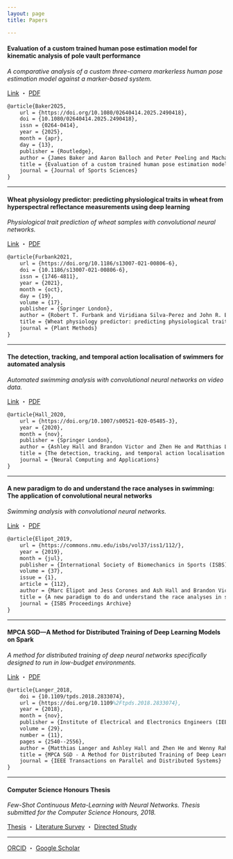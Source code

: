 ```yaml
---
layout: page
title: Papers

---
```


#### Evaluation of a custom trained human pose estimation model for kinematic analysis of pole vault performance

_A comparative analysis of a custom three-camera markerless human pose estimation model against a marker-based system._

[Link](https://doi.org/10.1080/02640414.2025.2490418) ・ [PDF](#)

```tex
@article{Baker2025,
	url = {https://doi.org/10.1080/02640414.2025.2490418},
	doi = {10.1080/02640414.2025.2490418},
	issn = {0264-0414},
	year = {2025},
	month = {apr},
	day = {13},
	publisher = {Routledge},
	author = {James Baker and Aaron Balloch and Peter Peeling and Machar Reid and Ash Hall and Helen Bayne},
	title = {Evaluation of a custom trained human pose estimation model for kinematic analysis of pole vault performance},
	journal = {Journal of Sports Sciences}
}
```

---

#### Wheat physiology predictor: predicting physiological traits in wheat from hyperspectral reflectance measurements using deep learning

_Physiological trait prediction of wheat samples with convolutional neural networks._

[Link](https://doi.org/10.1186/s13007-021-00806-6) ・ [PDF](https://ashwhall.github.io/download/Furbank_et_al-2021-Plant_Methods.pdf)

```tex
@article{Furbank2021,
	url = {https://doi.org/10.1186/s13007-021-00806-6},
	doi = {10.1186/s13007-021-00806-6},
	issn = {1746-4811},
	year = {2021},
	month = {oct},
	day = {19},
	volume = {17},
	publisher = {Springer London},
	author = {Robert T. Furbank and Viridiana Silva-Perez and John R. Evans and Anthony G Condon and Gonzalo M. Estavillo and Wennan He and Saul Newman and Richard Poir{\'e} and Ashley Hall and Zhen He},
	title = {Wheat physiology predictor: predicting physiological traits in wheat from hyperspectral reflectance measurements using deep learning},
	journal = {Plant Methods}
}
```

---

#### The detection, tracking, and temporal action localisation of swimmers for automated analysis

_Automated swimming analysis with convolutional neural networks on video data._

[Link](https://doi.org/10.1007/s00521-020-05485-3) ・ [PDF](https://ashwhall.github.io/download/Hall2020_Article_TheDetectionTrackingAndTempora.pdf)

```tex
@article{Hall_2020,
	url = {https://doi.org/10.1007/s00521-020-05485-3},
	year = {2020},
	month = {nov},
	publisher = {Springer London},
	author = {Ashley Hall and Brandon Victor and Zhen He and Matthias Langer and Marc Elipot and Aiden Nibali and Stuart Morgan},
	title = {The detection, tracking, and temporal action localisation of swimmers for automated analysis},
	journal = {Neural Computing and Applications}
}
```

---

#### A new paradigm to do and understand the race analyses in swimming: The application of convolutional neural networks

_Swimming analysis with convolutional neural networks._

[Link](https://commons.nmu.edu/isbs/vol37/iss1/112/) ・ [PDF](https://ashwhall.github.io/download/A_NEW_PARADIGM.pdf)

```tex
@article{Elipot_2019,
	url = {https://commons.nmu.edu/isbs/vol37/iss1/112/},
	year = {2019},
	month = {jul},
	publisher = {International Society of Biomechanics in Sports (ISBS)},
	volume = {37},
	issue = {1},
	article = {112},
	author = {Marc Elipot and Jess Corones and Ash Hall and Brandon Victor and Matthias Langer and Stuart Morgan and Zhen He and Mark Osborne},
	title = {A new paradigm to do and understand the race analyses in swimming: The application of convolutional neural networks},
	journal = {ISBS Proceedings Archive}
}
```

---

#### MPCA SGD—A Method for Distributed Training of Deep Learning Models on Spark

_A method for distributed training of deep neural networks specifically designed to run in low-budget environments._

[Link](https://ieeexplore.ieee.org/abstract/document/8354695) ・ [PDF](https://ashwhall.github.io/download/TPDS_MPCA_SGD.pdf)

```tex
@article{Langer_2018,
	doi = {10.1109/tpds.2018.2833074},
	url = {https://doi.org/10.1109%2Ftpds.2018.2833074},
	year = {2018},
	month = {nov},
	publisher = {Institute of Electrical and Electronics Engineers (IEEE)},
	volume = {29},
	number = {11},
	pages = {2540--2556},
	author = {Matthias Langer and Ashley Hall and Zhen He and Wenny Rahayu},
	title = {MPCA SGD - A Method for Distributed Training of Deep Learning Models on Spark},
	journal = {IEEE Transactions on Parallel and Distributed Systems}
}
```

---

#### Computer Science Honours Thesis

_Few-Shot Continuous Meta-Learning with Neural Networks. Thesis submitted for the Computer Science Honours, 2018._

[Thesis](/download/honours-thesis.pdf) ・ [Literature Survey](https://ashwhall.github.io/download/honours-literature-survey.pdf) ・ [Directed Study](https://ashwhall.github.io/download/honours-directed-study-report.pdf)

---

[ORCID](https://orcid.org/0000-0002-0881-4098) ・ [Google Scholar](https://scholar.google.com/citations?user=zCj07uQAAAAJ)
